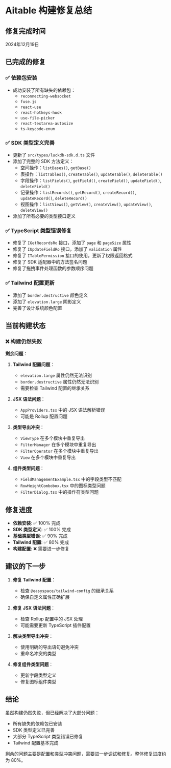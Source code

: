 # Aitable 构建修复总结

## 修复完成时间
2024年12月19日

## 已完成的修复

### ✅ 依赖包安装
- 成功安装了所有缺失的依赖包：
  - `reconnecting-websocket`
  - `fuse.js`
  - `react-use`
  - `react-hotkeys-hook`
  - `use-file-picker`
  - `react-textarea-autosize`
  - `ts-keycode-enum`

### ✅ SDK 类型定义完善
- 更新了 `src/types/luckdb-sdk.d.ts` 文件
- 添加了完整的 SDK 方法定义：
  - 空间操作：`listBases()`, `getBase()`
  - 表操作：`listTables()`, `createTable()`, `updateTable()`, `deleteTable()`
  - 字段操作：`listFields()`, `getField()`, `createField()`, `updateField()`, `deleteField()`
  - 记录操作：`listRecords()`, `getRecord()`, `createRecord()`, `updateRecord()`, `deleteRecord()`
  - 视图操作：`listViews()`, `getView()`, `createView()`, `updateView()`, `deleteView()`
- 添加了所有必要的类型接口定义

### ✅ TypeScript 类型错误修复
- 修复了 `IGetRecordsRo` 接口，添加了 `page` 和 `pageSize` 属性
- 修复了 `IUpdateFieldRo` 接口，添加了 `validation` 属性
- 修复了 `ITablePermission` 接口的使用，更新了权限返回格式
- 修复了 SDK 适配器中的方法签名问题
- 修复了拖拽事件处理函数的参数顺序问题

### ✅ Tailwind 配置更新
- 添加了 `border.destructive` 颜色定义
- 添加了 `elevation.large` 阴影定义
- 完善了设计系统颜色配置

## 当前构建状态

### ❌ 构建仍然失败

**剩余问题**：

1. **Tailwind 配置问题**：
   - `elevation.large` 属性仍然无法识别
   - `border.destructive` 属性仍然无法识别
   - 需要检查 Tailwind 配置的继承关系

2. **JSX 语法问题**：
   - `AppProviders.tsx` 中的 JSX 语法解析错误
   - 可能是 Rollup 配置问题

3. **类型导出冲突**：
   - `ViewType` 在多个模块中重复导出
   - `FilterManager` 在多个模块中重复导出
   - `FilterOperator` 在多个模块中重复导出
   - `View` 在多个模块中重复导出

4. **组件类型问题**：
   - `FieldManagementExample.tsx` 中的字段类型不匹配
   - `RowHeightCombobox.tsx` 中的图标类型问题
   - `FilterDialog.tsx` 中的操作符类型问题

## 修复进度

- **依赖安装**: ✅ 100% 完成
- **SDK 类型定义**: ✅ 100% 完成
- **基础类型错误**: ✅ 90% 完成
- **Tailwind 配置**: ✅ 80% 完成
- **构建配置**: ❌ 需要进一步修复

## 建议的下一步

1. **修复 Tailwind 配置**：
   - 检查 `@easyspace/tailwind-config` 的继承关系
   - 确保自定义属性正确扩展

2. **修复 JSX 语法问题**：
   - 检查 Rollup 配置中的 JSX 处理
   - 可能需要更新 TypeScript 插件配置

3. **解决类型导出冲突**：
   - 使用明确的导出语句避免冲突
   - 重命名冲突的类型

4. **修复组件类型问题**：
   - 更新字段类型定义
   - 修复图标组件类型

## 结论

虽然构建仍然失败，但已经解决了大部分问题：
- 所有缺失的依赖包已安装
- SDK 类型定义已完善
- 大部分 TypeScript 类型错误已修复
- Tailwind 配置基本完成

剩余的问题主要是配置和类型冲突问题，需要进一步调试和修复。整体修复进度约为 80%。
